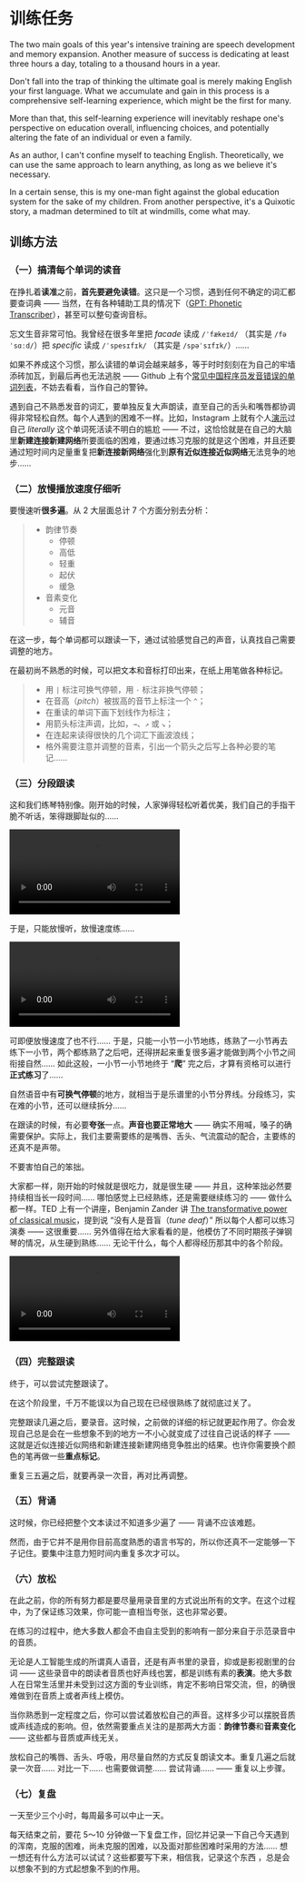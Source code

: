 # 训练任务

The two main goals of this year's intensive training are speech development and memory expansion. Another measure of success is dedicating at least three hours a day, totaling to a thousand hours in a year.

Don't fall into the trap of thinking the ultimate goal is merely making English your first language. What we accumulate and gain in this process is a comprehensive self-learning experience, which might be the first for many.

More than that, this self-learning experience will inevitably reshape one's perspective on education overall, influencing choices, and potentially altering the fate of an individual or even a family.

As an author, I can't confine myself to teaching English. Theoretically, we can use the same approach to learn anything, as long as we believe it's necessary.

In a certain sense, this is my one-man fight against the global education system for the sake of my children. From another perspective, it's a Quixotic story, a madman determined to tilt at windmills, come what may.



## 训练方法

### （一）搞清每个单词的读音

在挣扎着**读准**之前，**首先要避免读错**。这只是一个习惯，遇到任何不确定的词汇都要查词典 —— 当然，在有各种辅助工具的情况下（[GPT: Phonetic Transcriber](https://chat.openai.com/g/g-nWwuxUVqO-phonetic-transcriber)），甚至可以整句查询音标。

忘文生音非常可怕。我曾经在很多年里把 *facade* 读成 `/ˈfækeɪd/` （其实是 `/fəˈsɑːd/`<span class="speak-word-inline" data-audio-uk="/audios/facade-uk.mp3" data-audio-us="/audios/facade-us.mp3"></span>）把 *specific* 读成 `/ˈspesɪfɪk/` （其实是 `/spəˈsɪfɪk/`<span class="speak-word-inline" data-audio-uk="/audios/specific-uk.mp3" data-audio-us="/audios/specific-us.mp3"></span>）…… 

如果不养成这个习惯，那么读错的单词会越来越多，等于时时刻刻在为自己的牢墙添砖加瓦，到最后再也无法逃脱 —— Github 上有个[常见中国程序员发音错误的单词列表](https://github.com/shimohq/chinese-programmer-wrong-pronunciation)，不妨去看看，当作自己的警钟。

遇到自己不熟悉发音的词汇，要单独反复大声朗读，直至自己的舌头和嘴唇都协调得非常轻松自然。每个人遇到的困难不一样。比如，Instagram 上就有个人[演示](https://www.instagram.com/reel/C1VmSpuIvTO/?igsh=czY3cDAzcGIxMGN4)过自己 *literally* 这个单词死活读不明白的尴尬<span class="speak-word-inline" data-audio-uk="/audios/literally-instagram.mp3"></span> —— 不过，这恰恰就是在自己的大脑里**新建连接新建网络**所要面临的困难，要通过练习克服的就是这个困难，并且还要通过短时间内足量重复把**新连接新网络**强化到**原有近似连接近似网络**无法竞争的地步……

### （二）放慢播放速度仔细听

要慢速听**很多遍**。从 2 大层面总计 7 个方面分别去分析：

> * 韵律节奏
>   * 停顿
>   * 高低
>   * 轻重
>   * 起伏
>   * 缓急
> * 音素变化
>   * 元音
>   * 辅音

在这一步，每个单词都可以跟读一下，通过试验感觉自己的声音，认真找自己需要调整的地方。

在最初尚不熟悉的时候，可以把文本和音标打印出来，在纸上用笔做各种标记。

> * 用 `|` 标注可换气停顿，用 `·` 标注非换气停顿；
> * 在音高（*pitch*）被拔高的音节上标注一个 `^`；
> * 在重读的单词下画下划线作为标注；
> * 用箭头标注声调，比如，`→`、`↗` 或 `↘`；
> * 在连起来读得很快的几个词汇下画波浪线；
> * 格外需要注意并调整的音素，引出一个箭头之后写上各种必要的笔记……

### （三）分段跟读

这和我们练琴特别像。刚开始的时候，人家弹得轻松听着优美，我们自己的手指干脆不听话，笨得跟脚趾似的…… 

<video controls><source src="/videos/hc-gt-normal.mp4"></source></video>

于是，只能放慢听，放慢速度练……

<video controls><source src="/videos/hc-gt-slow.mp4"></source></video>

 可即便放慢速度了也不行…… 于是，只能一小节一小节地练，练熟了一小节再去练下一小节，两个都练熟了之后吧，还得拼起来重复很多遍才能做到两个小节之间衔接自然…… 如此这般，一小节一小节地终于 “**爬**” 完之后，才算有资格可以进行**正式练习**了……

自然语音中有**可换气停顿**的地方，就相当于是乐谱里的小节分界线。分段练习，实在难的小节，还可以继续拆分……

在跟读的时候，有必要**夸张**一点。**声音也要正常地大** —— 确实不用喊，嗓子的确需要保护。实际上，我们主要需要练的是嘴唇、舌头、气流震动的配合，主要练的还真不是声带。

不要害怕自己的笨拙。

大家都一样，刚开始的时候就是很吃力，就是很生硬 —— 并且，这种笨拙必然要持续相当长一段时间…… 哪怕感觉上已经熟练，还是需要继续练习的 —— 做什么都一样。TED 上有一个讲座，Benjamin Zander 讲 [The transformative power of classical music](https://www.ted.com/talks/benjamin_zander_the_transformative_power_of_classical_music/transcript?language=en)，提到说 “没有人是音盲（*tune deaf*）” 所以每个人都可以练习演奏 —— 这很重要…… 另外值得在给大家看看的是，他模仿了不同时期孩子弹钢琴的情况，从生硬到熟练…… 无论干什么，每个人都得经历那其中的各个阶段。

<video controls><source src="/videos/benjamin-zander-on-kids-playing-piano.mp4"></source></video>

### （四）完整跟读

终于，可以尝试完整跟读了。

在这个阶段里，千万不能误以为自己现在已经很熟练了就彻底过关了。

完整跟读几遍之后，要录音。这时候，之前做的详细的标记就更起作用了。你会发现自己总是会在一些想象不到的地方一不小心就变成了过往自己说话的样子 —— 这就是近似连接近似网络和新建连接新建网络竞争胜出的结果。也许你需要换个颜色的笔再做一些**重点标记**。

重复三五遍之后，就要再录一次音，再对比再调整。

### （五）背诵

这时候，你已经把整个文本读过不知道多少遍了 —— 背诵不应该难题。

然而，由于它并不是用你目前高度熟悉的语言书写的，所以你还真不一定能够一下子记住。要集中注意力短时间内重复多次才可以。

### （六）放松

在此之前，你的所有努力都是要尽量用录音里的方式说出所有的文字。在这个过程中，为了保证练习效果，你可能一直相当夸张，这也非常必要。

在练习的过程中，绝大多数人都会不由自主受到的影响有一部分来自于示范录音中的音质。

无论是人工智能生成的所谓真人语音，还是有声书里的录音，抑或是影视剧里的台词 —— 这些录音中的朗读者音质也好声线也罢，都是训练有素的**表演**。绝大多数人在日常生活里并未受到过这方面的专业训练，肯定不影响日常交流，但，的确很难做到在音质上或者声线上模仿。

当你熟悉到一定程度之后，你可以尝试着放松自己的声音。这样多少可以摆脱音质或声线造成的影响。但，依然需要重点关注的是那两大方面：**韵律节奏**和**音素变化** —— 这些都与音质或声线无关。

放松自己的嘴唇、舌头、呼吸，用尽量自然的方式反复朗读文本。重复几遍之后就录一次音…… 对比一下…… 也需要做调整…… 尝试背诵…… —— 重复以上步骤。

### （七）复盘

一天至少三个小时，每周最多可以中止一天。

每天结束之前，要花 5～10 分钟做一下复盘工作，回忆并记录一下自己今天遇到的浑南，克服的困难，尚未克服的困难，以及面对那些困难时采用的方法…… 想一想还有什么方法可以试试？这些都要写下来，相信我，记录这个东西 ，总是会以想象不到的方式起想象不到的作用。



























